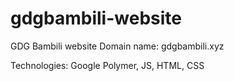 # gdgbambili-website
GDG Bambili website
Domain name: gdgbambili.xyz

Technologies: Google Polymer, JS, HTML, CSS

